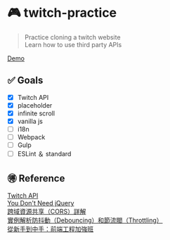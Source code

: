 # :video_game: twitch-practice
> Practice cloning a twitch website <br>
> Learn how to use third party APIs <br>

[Demo]( https://tony40508.github.io/twitch-practice/)

## :white_check_mark: Goals
- [x] Twitch API
- [x] placeholder
- [x] infinite scroll
- [x] vanilla js
- [ ] i18n
- [ ] Webpack
- [ ] Gulp
- [ ] ESLint ＆ standard

## :ideograph_advantage: Reference
[Twitch API](https://dev.twitch.tv/docs) <br>
[You Don't Need jQuery](https://github.com/oneuijs/You-Dont-Need-jQuery/blob/master/README.zh-CN.md) <br>
[跨域資源共享（CORS）詳解](http://www.ruanyifeng.com/blog/2016/04/cors.html) <br>
[實例解析防抖動（Debouncing）和節流閥（Throttling）](http://jinlong.github.io/2016/04/24/Debouncing-and-Throttling-Explained-Through-Examples/) <br>
[從新手到中手：前端工程加強班](https://github.com/aszx87410/frontend-intermediate-course)
